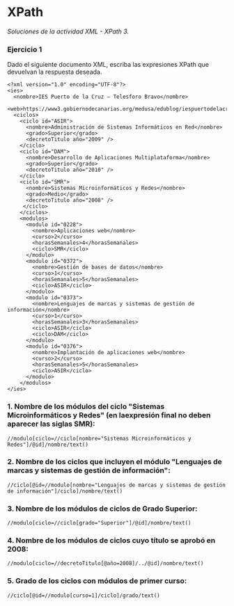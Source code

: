 # XPath

_Soluciones de la actividad XML - XPath 3._

### Ejercicio 1

Dado el siguiente documento XML, escriba las expresiones XPath que devuelvan la respuesta deseada.

```
<?xml version="1.0" encoding="UTF-8"?>
<ies>
  <nombre>IES Puerto de la Cruz – Telesforo Bravo</nombre>
  <web>https://www3.gobiernodecanarias.org/medusa/edublog/iespuertodelacruztelesforobravo/</web>
  <ciclos>
    <ciclo id="ASIR">
      <nombre>Administración de Sistemas Informáticos en Red</nombre>
      <grado>Superior</grado>
      <decretoTitulo año="2009" />
    </ciclo>
    <ciclo id="DAM">
      <nombre>Desarrollo de Aplicaciones Multiplataforma</nombre>
      <grado>Superior</grado>
      <decretoTitulo año="2010" />
    </ciclo>
    <ciclo id="SMR">
      <nombre>Sistemas Microinformáticos y Redes</nombre>
      <grado>Medio</grado>
      <decretoTitulo año="2008" />
     </ciclo>
    </ciclos>
    <modulos>
      <modulo id="0228">
        <nombre>Aplicaciones web</nombre>
        <curso>2</curso>
        <horasSemanales>4</horasSemanales>
        <ciclo>SMR</ciclo>
      </modulo>
      <modulo id="0372">
        <nombre>Gestión de bases de datos</nombre>
        <curso>1</curso>
        <horasSemanales>5</horasSemanales>
        <ciclo>ASIR</ciclo>
      </modulo>
      <modulo id="0373">
        <nombre>Lenguajes de marcas y sistemas de gestión de información</nombre>
        <curso>1</curso>
        <horasSemanales>3</horasSemanales>
        <ciclo>ASIR</ciclo>
        <ciclo>DAM</ciclo>
      </modulo>
      <modulo id="0376">
        <nombre>Implantación de aplicaciones web</nombre>
        <curso>2</curso>
        <horasSemanales>5</horasSemanales>
        <ciclo>ASIR</ciclo>
      </modulo>
    </modulos>
</ies>
  ```
### 1. Nombre de los módulos del ciclo "Sistemas Microinformáticos y Redes" (en laexpresión final no deben aparecer las siglas SMR):

```
//modulo[ciclo=//ciclo[nombre="Sistemas Microinformáticos y Redes"]/@id]/nombre/text()
```
### 2. Nombre de los ciclos que incluyen el módulo "Lenguajes de marcas y sistemas de gestión de información":
```
//ciclo[@id=//modulo[nombre="Lenguajes de marcas y sistemas de gestión de información"]/ciclo]/nombre/text()
```
### 3. Nombre de los módulos de ciclos de Grado Superior:
```
//modulo[ciclo=//ciclo[grado="Superior"]/@id]/nombre/text()
```
### 4. Nombre de los módulos de ciclos cuyo título se aprobó en 2008:
```
//modulo[ciclo=//decretoTitulo[@año=2008]/../@id]/nombre/text()
```
### 5. Grado de los ciclos con módulos de primer curso:
```
//ciclo[@id=//modulo[curso=1]/ciclo]/grado/text()
```


